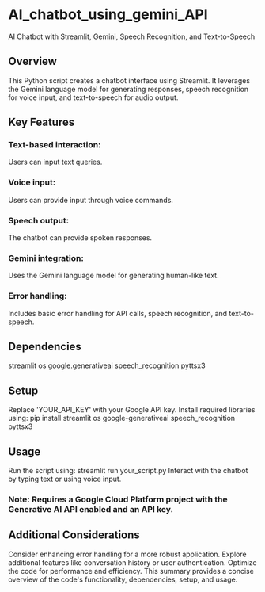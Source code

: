 # AI_chatbot_using_gemini_API
AI Chatbot with Streamlit, Gemini, Speech Recognition, and Text-to-Speech
## Overview
This Python script creates a chatbot interface using Streamlit. It leverages the Gemini language model for generating responses, speech recognition for voice input, and text-to-speech for audio output.

## Key Features
### Text-based interaction:
Users can input text queries.
### Voice input:
Users can provide input through voice commands.
### Speech output:
The chatbot can provide spoken responses.
### Gemini integration: 
Uses the Gemini language model for generating human-like text.
### Error handling: 
Includes basic error handling for API calls, speech recognition, and text-to-speech.
## Dependencies
streamlit
os
google.generativeai
speech_recognition
pyttsx3
## Setup
Replace 'YOUR_API_KEY' with your Google API key.
Install required libraries using:
pip install streamlit os google-generativeai speech_recognition pyttsx3
## Usage
Run the script using:
streamlit run your_script.py
Interact with the chatbot by typing text or using voice input.
### Note: Requires a Google Cloud Platform project with the Generative AI API enabled and an API key.

## Additional Considerations
Consider enhancing error handling for a more robust application.
Explore additional features like conversation history or user authentication.
Optimize the code for performance and efficiency.
This summary provides a concise overview of the code's functionality, dependencies, setup, and usage.
